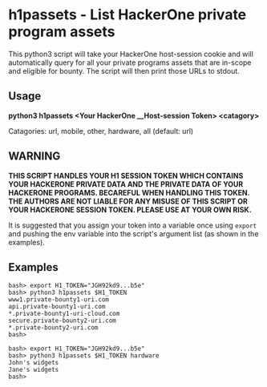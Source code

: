 # h1passets - List HackerOne private program assets
This python3 script will take your HackerOne host-session cookie and will automatically query for all your private programs assets that are in-scope and eligible for bounty. The script will then print those URLs to stdout.

## Usage
**python3 h1passets \<Your HackerOne __Host-session Token\> \<catagory\>**

Catagories: url, mobile, other, hardware, all (default: url)

## WARNING
**THIS SCRIPT HANDLES YOUR H1 SESSION TOKEN WHICH CONTAINS YOUR HACKERONE PRIVATE DATA AND THE PRIVATE DATA OF YOUR HACKERONE PROGRAMS. BECAREFUL WHEN HANDLING THIS TOKEN. THE AUTHORS ARE NOT LIABLE FOR ANY MISUSE OF THIS SCRIPT OR YOUR HACKERONE SESSION TOKEN. PLEASE USE AT YOUR OWN RISK.**

It is suggested that you assign your token into a variable once using `export` and pushing the env variable into the script's argument list (as shown in the examples).


## Examples
```
bash> export H1_TOKEN="JGH92kd9...b5e"
bash> python3 h1passets $H1_TOKEN
www1.private-bounty1-uri.com
api.private-bounty1-uri.com
*.private-bounty1-uri-cloud.com
secure.private-bounty2-uri.com
*.private-bounty2-uri.com
bash>
```
```
bash> export H1_TOKEN="JGH92kd9...b5e"
bash> python3 h1passets $H1_TOKEN hardware
John's widgets
Jane's widgets
bash>
```
